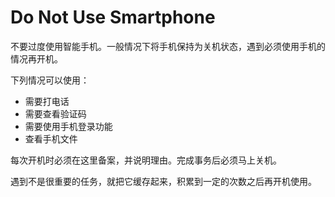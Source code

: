 # Do Not Use Smartphone
不要过度使用智能手机。一般情况下将手机保持为关机状态，遇到必须使用手机的情况再开机。

下列情况可以使用：
- 需要打电话
- 需要查看验证码
- 需要使用手机登录功能
- 查看手机文件

每次开机时必须在这里备案，并说明理由。完成事务后必须马上关机。

遇到不是很重要的任务，就把它缓存起来，积累到一定的次数之后再开机使用。
